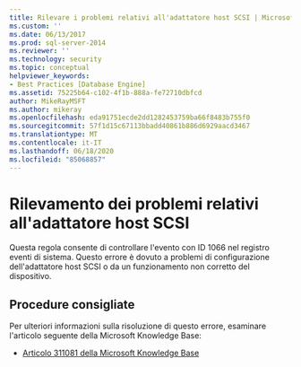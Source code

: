 ```yaml
---
title: Rilevare i problemi relativi all'adattatore host SCSI | Microsoft Docs
ms.custom: ''
ms.date: 06/13/2017
ms.prod: sql-server-2014
ms.reviewer: ''
ms.technology: security
ms.topic: conceptual
helpviewer_keywords:
- Best Practices [Database Engine]
ms.assetid: 75225b64-c102-4f1b-888a-fe72710dbfcd
author: MikeRayMSFT
ms.author: mikeray
ms.openlocfilehash: eda91751ecde2dd1282453759ba66f8483b755f0
ms.sourcegitcommit: 57f1d15c67113bbadd40861b886d6929aacd3467
ms.translationtype: MT
ms.contentlocale: it-IT
ms.lasthandoff: 06/18/2020
ms.locfileid: "85068857"
---
```

# <a name="detect-scsi-host-adapter-issues"></a>Rilevamento dei problemi relativi all'adattatore host SCSI
  Questa regola consente di controllare l'evento con ID 1066 nel registro eventi di sistema. Questo errore è dovuto a problemi di configurazione dell'adattatore host SCSI o da un funzionamento non corretto del dispositivo.  
  
## <a name="best-practices-recommendations"></a>Procedure consigliate  
 Per ulteriori informazioni sulla risoluzione di questo errore, esaminare l'articolo seguente della Microsoft Knowledge Base:  
  
-   [Articolo 311081 della Microsoft Knowledge Base](https://go.microsoft.com/fwlink/?linkid=117744)  
  
  
